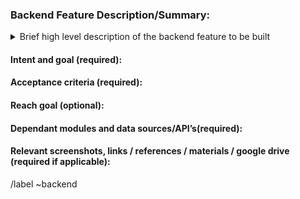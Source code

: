 ### Backend Feature Description/Summary:

<!-- Summarize the bug encountered concisely. -->


<details>
<summary> Brief high level description of the backend feature to be built</summary>
<pre>

Example:

- Create a new API endpoint in backend for new type of master data (i.e. memo_cc_group
- Create a way to edit memo_cc_group master data in frontend via Api endpoint created in issue #555


</pre>
</details>

#### Intent and goal (required):

<!--  As type of user -->
<!--  I want to perform some task via api endpoint, with certain data, filtered under X criteria -->
<!--  So that I can achieve some goal -->

#### Acceptance criteria (required):

<!--  	What is the minimum functionality the client would be satisfied with -->
<!--  	Given some context -->
<!--  	When some action is carried out -->
<!--  	Then a set of observable outcomes should occur -->


#### Reach goal (optional):

<!--  	Could we do this better than the minimum requirement, what would that look like?  -->

#### Dependant modules and data sources/API’s(required):

<!--  	Will this feature require data obtained from outside API’s or other modules within the program? If so, list and link to dependencies:  -->
<!--  	For example is this related to a frontend feature? Link to them  -->


#### Relevant screenshots, links / references / materials / google drive (required if applicable):


<!-- include any relevant resources or external links -->

[link example]: https://www.reddit.com


/label ~backend